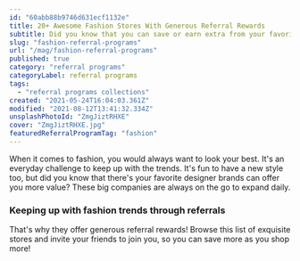 ```yaml
---
id: "60abb88b9746d631ecf1132e"
title: 20+ Awesome Fashion Stores With Generous Referral Rewards
subtitle: Did you know that you can save or earn extra from your favorite designer brands?
slug: "fashion-referral-programs"
url: "/mag/fashion-referral-programs"
published: true
category: "referral programs"
categoryLabel: referral programs
tags:
  - "referral programs collections"
created: "2021-05-24T16:04:03.361Z"
modified: "2021-08-12T13:41:32.334Z"
unsplashPhotoId: "ZmgJiztRHXE"
cover: "ZmgJiztRHXE.jpg"
featuredReferralProgramTag: "fashion"
---
```

When it comes to fashion, you would always want to look your best. It's an everyday challenge to keep up with the trends. It's fun to have a new style too, but did you know that there's your favorite designer brands can offer you more value? These big companies are always on the go to expand daily. 

### **Keeping up with fashion trends through referrals**

That's why they offer generous referral rewards! Browse this list of exquisite stores and invite your friends to join you, so you can save more as you shop more!
